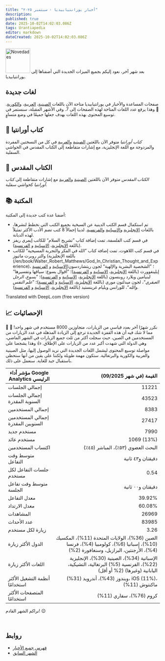 ```yaml
---
title: "أخبار يورانتيابيديا - سبتمبر ٢٠٢٥"
description: 
published: true
date: 2025-10-02T14:02:03.086Z
tags: Urantiapedia
editor: markdown
dateCreated: 2025-10-02T14:02:03.086Z
---
```


<img src="/_assets/svg/icon-news.svg" alt="Novedades" style="width: 80px;"> بعد شهر آخر، نعود إليكم بجميع الميزات الجديدة التي أضفناها إلى يورانتيابيديا. 

## لغات جديدة

صفحات المساعدة والأخبار في يورانتيابيديا متاحة الآن باللغات [الصينية](/zh/help)، [العربية](/ar/help)، و[الكورية](/ko/help). :tada: وهذا يرفع عدد اللغات المتاحة لهذه الصفحات إلى 7. وفي الأشهر المقبلة، سنستمر في توسيع المحتوى بهذه اللغات بهدف جعلها جميعًا في وضع متساوٍ. 

## :blue_book: كتاب أورانتيا

_كتاب أورانتيا_ متوفر الآن باللغتين [الصينية](/zh/The_Urantia_Book/1) و[العربية](/ar/The_Urantia_Book/1) في كل من النسختين المفردة والمزدوجة مع اللغة الإنجليزية، مع إشارات متقاطعة إلى الكتاب المقدس في الحواشي السفلية. 

## :closed_book: الكتاب المقدس

_الكتاب المقدس_ متوفر الآن باللغتين [الصينية](/zh/index/bible) و[العربية](/ar/index/bible) مع إشارات متقاطعة إلى _كتاب أورانتيا_ كحواشي سفلية. 

## :books: المكتبة

أضفنا عدة كتب جديدة إلى المكتبة: 
- تم استكمال قسم الكتب الدينية عن السيخية بجميع الكتب التي نخطط لنشرها، باللغات [الإنجليزية](/en/book/Sikhism) و[الإسبانية](/es/book/Sikhism) و[الفرنسية](/fr/book/Sikhism). لدينا إجمالاً 8 كتب تضم الأدب الأكثر تمثيلاً لهذه الديانة.
- في قسم كتب الفلسفة، تمت إضافة كتاب ”تشريح السلام“ للكاتب إيمري ريفز (باللغة [الإنجليزية](/en/book/Emery_Reves/The_Anatomy_of_Peace)، [الإسبانية](/es/book/Emery_Reves/The_Anatomy_of_Peace) و [الفرنسية](/fr/book/Emery_Reves/The_Anatomy_of_Peace)).
- في قسم كتب اللاهوت، تمت إضافة كتاب ”الله في الفكر والتجربة المسيحية“ للكاتب والتر روبرت ماثيوز (باللغة الإنجليزية (/en/book/Walter_Robert_Matthews/God_In_Christian_Thought_and_Experience)، [الإسبانية](/es/book/Walter_Robert_Matthews/God_In_Christian_Thought_and_Experience) و [الفرنسية](/fr/book/Walter_Robert_Matthews/God_In_Christian_Thought_and_Experience))؛ ”الشخصية البشرية والإلهية“ لجون ريتشاردسون إيلينغوورث (باللغة [الإنجليزية](/en/book/John_Richardson_Illingworth/Personality_Human_and_Divine)، [الإسبانية](/es/book/John_Richardson_Illingworth/Personality_Human_and_Divine) و [الفرنسية](/fr/book/John_Richardson_Illingworth/Personality_Human_and_Divine))؛ ”أقوال يسوع: سياقها وتفسيرها“ لبنيامين ويلارد روبنسون (باللغة [الإنجليزية](/en/book/Benjamin_Willard_Robinson/The_Sayings_of_Jesus)، [الإسبانية](/es/book/Benjamin_Willard_Robinson/The_Sayings_of_Jesus) و [الفرنسية](/fr/book/Benjamin_Willard_Robinson/The_Sayings_of_Jesus))؛ ”_يسوع، الرجل العبقري_“، لجون ميدلتون موري (باللغة [الإنجليزية](/en/book/John_Middleton_Murry/Jesus_Man_of_Genius)، [الإسبانية](/es/book/John_Middleton_Murry/Jesus_Man_of_Genius) و [الفرنسية](/fr/book/John_Middleton_Murry/Jesus_Man_of_Genius))؛ ”_علم النفس والله_“، للورانس ويليام غرينستيد (باللغة [الإنجليزية](/en/book/Laurence_William_Grensted/Psychology_and_God)، [الإسبانية](/es/book/Laurence_William_Grensted/Psychology_and_God) و [الفرنسية](/fr/book/Laurence_William_Grensted/Psychology_and_God)).

Translated with DeepL.com (free version)

## :chart_with_upwards_trend: الإحصائيات 

نكرر شهرًا آخر بعدد قياسي من الزيارات، متجاوزين 8000 مستخدم في شهر واحد! :clap: :clap: مما لا شك فيه أن هذه القفزة الجديدة ترجع إلى الزيادة المذهلة في عدد الزيارات من المستخدمين في الصين، حيث سجلت أكثر من ثلث جميع الزيارات في الشهر الماضي، وهي الدولة التي شهدت أكبر عدد من الزيارات على الإطلاق. :+1: وهذا يشجعنا على مواصلة توسيع المحتوى ليشمل اللغات الجديدة التي نريد الوصول إليها، مثل الصينية والعربية والكورية والبرتغالية. ستكون مهمة طويلة ولكننا على يقين من أنها ستحظى باستقبال جيد للغاية. سنعمل على ذلك. 

مؤشر أداء Google Analytics الرئيسي | القيمة (في شهر 09/2025) 
--- | ---:
إجمالي الجلسات | 11221 
إجمالي الجلسات السنوية المقدرة | 43523 
إجمالي المستخدمين | 8383 
إجمالي المستخدمين السنويين المقدرة | 27417 
مستخدم جديد | 7990 
مستخدم عائد | 1069 (13%)
اكتساب المستخدمين | البحث العضوي (٥٣٪)، المباشر (٤٥٪) 
متوسط ​​وقت التفاعل | دقيقتان و٤٣ ثانية 
جلسات التفاعل لكل مستخدم | 0.54
متوسط ​​وقت تفاعل الجلسة | دقيقتان و٠٠ ثانية 
معدل التفاعل | 39.92%
معدل الارتداد | 60.08%
المشاهدات | 26969
عدد الأحداث | 83985
زيارة لكل مستخدم | 3.26
الدول الأكثر زيارة | الصين (36%)، الولايات المتحدة (11%)، المكسيك (10%)، إسبانيا (6%)، كولومبيا (4%)، فرنسا (4%)، الأرجنتين، البرازيل، وسنغافورة (2%) 
اللغات الأكثر زيارة | الإسبانية (34%)، الصينية (30%)، الإنجليزية (22%)، الفرنسية (5%) البرتغالية، التشيكية، اليابانية (وغيرها) (2% أو أقل) 
أنظمة التشغيل الأكثر استخدامًا | ويندوز (43%)، أندرويد (31%)، iOS (11%)، ماكنتوش (11%) 
المتصفحات الأكثر استخدامًا | كروم (76%)، سفاري (11%) 

نراكم الشهر القادم! :wink:

<br>

## روابط 

- [فهرس جميع الأخبار](/ar/news) 
- [الشهر السابق](/ar/news/2025/08)